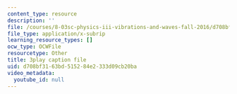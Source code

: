 ```yaml
---
content_type: resource
description: ''
file: /courses/8-03sc-physics-iii-vibrations-and-waves-fall-2016/d708bf3163bd515284e2333d09cb20ba_In0E5_JrPpo.vtt
file_type: application/x-subrip
learning_resource_types: []
ocw_type: OCWFile
resourcetype: Other
title: 3play caption file
uid: d708bf31-63bd-5152-84e2-333d09cb20ba
video_metadata:
  youtube_id: null
---
```

